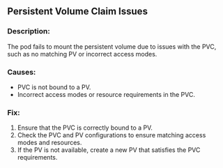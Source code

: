 ## Persistent Volume Claim Issues

### Description:
The pod fails to mount the persistent volume due to issues with the PVC, such as no matching PV or incorrect access modes.

### Causes:
- PVC is not bound to a PV.
- Incorrect access modes or resource requirements in the PVC.

### Fix:
1. Ensure that the PVC is correctly bound to a PV.
2. Check the PVC and PV configurations to ensure matching access modes and resources.
3. If the PV is not available, create a new PV that satisfies the PVC requirements.
